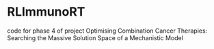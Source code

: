 # RLImmunoRT
code for phase 4 of project Optimising Combination Cancer Therapies: Searching the Massive Solution Space of a Mechanistic Model
